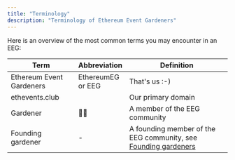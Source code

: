 ```yaml
---
title: "Terminology"
description: "Terminology of Ethereum Event Gardeners"
---
```


Here is an overview of the most common terms you may encounter in an EEG:

|Term |Abbreviation| Definition|
|---|---|---|
|Ethereum Event Gardeners | EthereumEG<br/>or EEG | That's us :-) |
|ethevents.club || Our primary domain |  
|Gardener|👨‍🌾| A member of the EEG community|
|Founding gardener| - |A founding member of the EEG community, see [Founding gardeners](/en/founders)|
